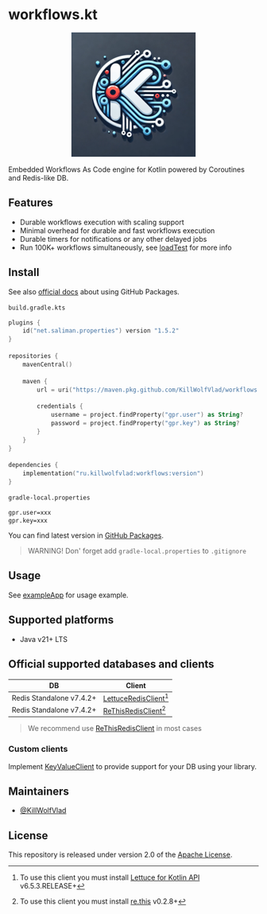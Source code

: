 # workflows.kt

<p align="center">
  <img src="./brand/logo.webp" width="250"/>
  <br>
</p>

Embedded Workflows As Code engine for Kotlin powered by Coroutines and Redis-like DB.

## Features

- Durable workflows execution with scaling support
- Minimal overhead for durable and fast workflows execution
- Durable timers for notifications or any other delayed jobs
- Run 100K+ workflows simultaneously, see [loadTest](./loadTest) for more info

## Install

See also [official docs](https://docs.github.com/en/packages/working-with-a-github-packages-registry/working-with-the-gradle-registry#using-a-published-package) about using GitHub Packages.

`build.gradle.kts`

```kotlin
plugins {
    id("net.saliman.properties") version "1.5.2"
}

repositories {
    mavenCentral()

    maven {
        url = uri("https://maven.pkg.github.com/KillWolfVlad/workflows.kt")

        credentials {
            username = project.findProperty("gpr.user") as String?
            password = project.findProperty("gpr.key") as String?
        }
    }
}

dependencies {
    implementation("ru.killwolfvlad:workflows:version")
}
```

`gradle-local.properties`

```properties
gpr.user=xxx
gpr.key=xxx
```

You can find latest version in [GitHub Packages](https://github.com/KillWolfVlad/workflows.kt/packages/2397397).

> WARNING! Don' forget add `gradle-local.properties` to `.gitignore`

## Usage

See [exampleApp](./exampleApp) for usage example.

## Supported platforms

- Java v21+ LTS

## Official supported databases and clients

| DB                       | Client                                       |
| ------------------------ | -------------------------------------------- |
| Redis Standalone v7.4.2+ | [LettuceRedisClient][LettuceRedisClient][^1] |
| Redis Standalone v7.4.2+ | [ReThisRedisClient][ReThisRedisClient][^2]   |

> We recommend use [ReThisRedisClient][ReThisRedisClient] in most cases

### Custom clients

Implement [KeyValueClient][KeyValueClient] to provide support for your DB using your library.

## Maintainers

- [@KillWolfVlad](https://github.com/KillWolfVlad)

## License

This repository is released under version 2.0 of the
[Apache License](https://www.apache.org/licenses/LICENSE-2.0).

[KeyValueClient]: ./src/main/kotlin/ru/killwolfvlad/workflows/core/interfaces/KeyValueClient.kt
[LettuceRedisClient]: ./src/main/kotlin/ru/killwolfvlad/workflows/clients/LettuceRedisClient.kt
[ReThisRedisClient]: ./src/main/kotlin/ru/killwolfvlad/workflows/clients/ReThisRedisClient.kt

[^1]: To use this client you must install [Lettuce for Kotlin API](https://redis.github.io/lettuce/user-guide/kotlin-api/) v6.5.3.RELEASE+
[^2]: To use this client you must install [re.this](https://github.com/vendelieu/re.this) v0.2.8+
